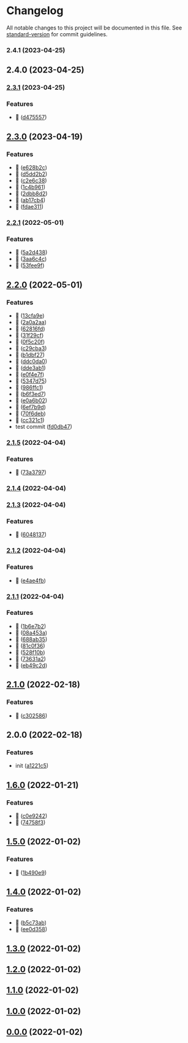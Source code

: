 # Changelog

All notable changes to this project will be documented in this file. See [standard-version](https://github.com/conventional-changelog/standard-version) for commit guidelines.

### 2.4.1 (2023-04-25)

## 2.4.0 (2023-04-25)

### [2.3.1](https://github.com/visionworksco/nodejs-middleware/compare/v2.3.0...v2.3.1) (2023-04-25)


### Features

* :rocket: ([d475557](https://github.com/visionworksco/nodejs-middleware/commit/d475557b508037602ba752c7290c28be7b5d39d4))

## [2.3.0](https://github.com/visionworksco/nodejs-middleware/compare/v2.2.1...v2.3.0) (2023-04-19)


### Features

* :rocket: ([e628b2c](https://github.com/visionworksco/nodejs-middleware/commit/e628b2c64e5d7d13a9dc4eb8946c5994516f8783))
* :rocket: ([d5dd2b2](https://github.com/visionworksco/nodejs-middleware/commit/d5dd2b22fc4cf1c2dd102fd39b95aba45961d225))
* :rocket: ([c2e6c38](https://github.com/visionworksco/nodejs-middleware/commit/c2e6c386f55a88fe3fcf039e87a2c9a5e414843c))
* :rocket: ([1c4b961](https://github.com/visionworksco/nodejs-middleware/commit/1c4b961d853e9716ef6d13308e097945e0ecb655))
* :rocket: ([2dbb8d2](https://github.com/visionworksco/nodejs-middleware/commit/2dbb8d2c7738c321e8e0df79adb916c2efccb833))
* :rocket: ([ab17cb4](https://github.com/visionworksco/nodejs-middleware/commit/ab17cb42d2ec97ec62d204f2b371366bf2f5318e))
* :rocket: ([fdae311](https://github.com/visionworksco/nodejs-middleware/commit/fdae311f5059b2379f01809a372cbaba7bc3cc7e))

### [2.2.1](https://github.com/visionworksco/nodejs-middleware/compare/v2.2.0...v2.2.1) (2022-05-01)


### Features

* :rocket: ([5a2d438](https://github.com/visionworksco/nodejs-middleware/commit/5a2d438fde2a4f0840895af89564b74a48697cce))
* :rocket: ([3aa6c4c](https://github.com/visionworksco/nodejs-middleware/commit/3aa6c4c93f5890eec722eb5bccdbf274cdc33f72))
* :rocket: ([53fee9f](https://github.com/visionworksco/nodejs-middleware/commit/53fee9f3712b5838109b9913f9008845f3191ae5))

## [2.2.0](https://github.com/visionworksco/nodejs-middleware/compare/v2.1.5...v2.2.0) (2022-05-01)


### Features

* :rocket: ([13cfa9e](https://github.com/visionworksco/nodejs-middleware/commit/13cfa9e95cf397c995abedfca8a696840acc1749))
* :rocket: ([2a0a2aa](https://github.com/visionworksco/nodejs-middleware/commit/2a0a2aaecc2f4ef6d3ea23cf3b5cfd5da207ef26))
* :rocket: ([62816fd](https://github.com/visionworksco/nodejs-middleware/commit/62816fdc51afed7ad40927970d48fa8b2a3871fc))
* :rocket: ([31f29cf](https://github.com/visionworksco/nodejs-middleware/commit/31f29cf873882d0308c581c1c903631a9022adaf))
* :rocket: ([0f5c20f](https://github.com/visionworksco/nodejs-middleware/commit/0f5c20f94e381e2a36694d79403e02b581ae576b))
* :rocket: ([c29cba3](https://github.com/visionworksco/nodejs-middleware/commit/c29cba3b8082726b2074d27e20a67ef591bd0004))
* :rocket: ([b1dbf27](https://github.com/visionworksco/nodejs-middleware/commit/b1dbf27eb48650df1ab53f79ea3a3d5cd8bf2a5a))
* :rocket: ([ddc0da0](https://github.com/visionworksco/nodejs-middleware/commit/ddc0da0ab132cb00d7ed54848529571de75884a3))
* :rocket: ([dde3ab1](https://github.com/visionworksco/nodejs-middleware/commit/dde3ab111066cb8edaf9122dc488a52d5bb51053))
* :rocket: ([e0f4e7f](https://github.com/visionworksco/nodejs-middleware/commit/e0f4e7f7bc2f6435a987913384ce5eb4413ee093))
* :rocket: ([5347d75](https://github.com/visionworksco/nodejs-middleware/commit/5347d752eea8296ea77af98fcdc58ead4b455f55))
* :rocket: ([986ffc1](https://github.com/visionworksco/nodejs-middleware/commit/986ffc1b264005b140b9bc10481c6ea4a9068305))
* :rocket: ([b6f3ed7](https://github.com/visionworksco/nodejs-middleware/commit/b6f3ed7e6363dab5c2737ee782512343035bdc92))
* :rocket: ([e0a6b02](https://github.com/visionworksco/nodejs-middleware/commit/e0a6b02d7992319ff026b72590f358014779128e))
* :rocket: ([6ef7b9d](https://github.com/visionworksco/nodejs-middleware/commit/6ef7b9d9dca3ff8a2a31d362ebbd38cd7c0c8cd6))
* :rocket: ([70f6deb](https://github.com/visionworksco/nodejs-middleware/commit/70f6deb4e9fbaf5620171a04420c09b3580f7287))
* :rocket: ([cc321c1](https://github.com/visionworksco/nodejs-middleware/commit/cc321c1c8e372d8d05477eea93e5d330865afd30))
* test commit ([fd0db47](https://github.com/visionworksco/nodejs-middleware/commit/fd0db473d5ac5c0eadb3c6597adb6ab89d46a9b7))

### [2.1.5](https://github.com/visionworksco/nodejs-middleware/compare/v2.1.4...v2.1.5) (2022-04-04)


### Features

* :rocket: ([73a3797](https://github.com/visionworksco/nodejs-middleware/commit/73a379796aad7c43a4df6a0355377c347c9c019d))

### [2.1.4](https://github.com/visionworksco/nodejs-middleware/compare/v2.1.3...v2.1.4) (2022-04-04)

### [2.1.3](https://github.com/visionworksco/nodejs-middleware/compare/v2.1.2...v2.1.3) (2022-04-04)


### Features

* :rocket: ([6048137](https://github.com/visionworksco/nodejs-middleware/commit/604813744960126e7b5b76ee68d33cdd03b4f0d9))

### [2.1.2](https://github.com/visionworksco/nodejs-middleware/compare/v2.1.1...v2.1.2) (2022-04-04)


### Features

* :rocket: ([e4ae4fb](https://github.com/visionworksco/nodejs-middleware/commit/e4ae4fbfa9b6ea885aa4d76f6dac5a7798caafd9))

### [2.1.1](https://github.com/visionworksco/nodejs-middleware/compare/v2.1.0...v2.1.1) (2022-04-04)


### Features

* :rocket: ([1b6e7b2](https://github.com/visionworksco/nodejs-middleware/commit/1b6e7b23f691480877c4000d2c10262a4b5859ac))
* :rocket: ([08a453a](https://github.com/visionworksco/nodejs-middleware/commit/08a453af1162061ab0628108e3ab7e79f90b3b19))
* :rocket: ([688ab35](https://github.com/visionworksco/nodejs-middleware/commit/688ab35d1e9bda9ab923935131edbe82024015ca))
* :rocket: ([81c0f36](https://github.com/visionworksco/nodejs-middleware/commit/81c0f36e300a53b2c36758cc0e756283a12f4a8a))
* :rocket: ([528f10b](https://github.com/visionworksco/nodejs-middleware/commit/528f10bd26e032c1e1cc73d20f0b4984546d3d55))
* :rocket: ([73631a2](https://github.com/visionworksco/nodejs-middleware/commit/73631a26c035becbd6a0cec99492b75d1931dfd5))
* :rocket: ([eb49c2d](https://github.com/visionworksco/nodejs-middleware/commit/eb49c2d9170a8b94af587d8682cce7e94eb74e03))

## [2.1.0](https://github.com/visionworksco/nodejs-middleware/compare/v2.0.0...v2.1.0) (2022-02-18)


### Features

* :rocket: ([c302586](https://github.com/visionworksco/nodejs-middleware/commit/c302586483f79459992c43628fd045820d3d4ecf))

## 2.0.0 (2022-02-18)


### Features

* init ([a1221c5](https://github.com/visionworksco/nodejs-middleware/commit/a1221c57b394e94681472717c2c921cae3fde88c))

## [1.6.0](https://github.com/visionworksco/expressjs-middleware/compare/v1.5.0...v1.6.0) (2022-01-21)

### Features

- :rocket: ([c0e9242](https://github.com/visionworksco/expressjs-middleware/commit/c0e9242e86cfd067f71b98eca034322adabe3118))
- :rocket: ([74758f3](https://github.com/visionworksco/expressjs-middleware/commit/74758f3b6c08759d5c0c0b3e2e17860bec22b826))

## [1.5.0](https://github.com/visionworksco/expressjs-middleware/compare/v1.4.0...v1.5.0) (2022-01-02)

### Features

- :rocket: ([1b490e9](https://github.com/visionworksco/expressjs-middleware/commit/1b490e9bf733f46094b39596083d5b7b6857da9c))

## [1.4.0](https://github.com/visionworksco/expressjs-middleware/compare/v1.3.0...v1.4.0) (2022-01-02)

### Features

- :rocket: ([b5c73ab](https://github.com/visionworksco/expressjs-middleware/commit/b5c73abffd960522860a061dac787edccc9b443f))
- :rocket: ([ee0d358](https://github.com/visionworksco/expressjs-middleware/commit/ee0d358e1b08257eaec1048604c4c1ce385205de))

## [1.3.0](https://github.com/visionworksco/expressjs-middleware/compare/v1.0.0...v1.3.0) (2022-01-02)

## [1.2.0](https://github.com/visionworksco/expressjs-middleware/compare/v1.0.0...v1.2.0) (2022-01-02)

## [1.1.0](https://github.com/visionworksco/expressjs-middleware/compare/v1.0.0...v1.1.0) (2022-01-02)

## [1.0.0](https://github.com/visionworksco/expressjs-middleware/compare/v0.0.0...v1.0.0) (2022-01-02)

## [0.0.0](https://github.com/visionworksco/expressjs-middleware/compare/v2.1.1...v0.0.0) (2022-01-02)
